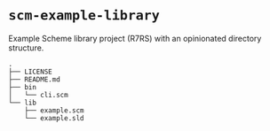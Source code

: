 # `scm-example-library`

Example Scheme library project (R7RS) with an opinionated directory structure.

```
.
├── LICENSE
├── README.md
├── bin
│   └── cli.scm
└── lib
    ├── example.scm
    └── example.sld
```
